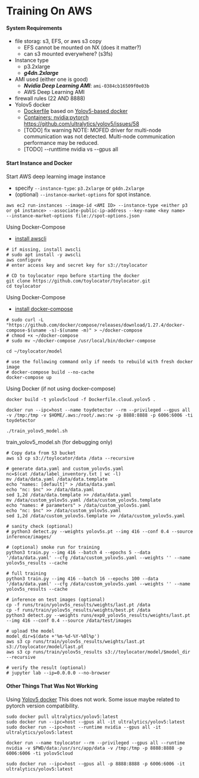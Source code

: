 
# Training On AWS

#### System Requirements 
- file storag: s3, EFS, or aws s3 copy  
	- EFS cannot be mounted on NX (does it matter?)
	- can s3 mounted everywhere? (s3fs)
- Instance type
	- p3.2xlarge
	- ***g4dn.2xlarge***
- AMI used (either one is good)
	- ***Nvidia Deep Learning AMI***:  `ami-0384cb16509f0e03b`
	- AWS Deep Learning AMI
- firewall rules (22 AND 8888)
- Yolov5 docker 
	- [Dockerfile](Dockerfile.cloud.yolov5) based on [Yolov5-based docker](https://github.com/ultralytics/yolov5/blob/master/Dockerfile)
	- [Containers: nvidia:pytorch](https://ngc.nvidia.com/catalog/containers/nvidia:pytorch/layers)
https://github.com/ultralytics/yolov5/issues/58
	- [TODO] fix warning 
NOTE: MOFED driver for multi-node communication was not detected.
      Multi-node communication performance may be reduced.
	- [TODO] --runttime nvidia vs --gpus all


#### Start Instance and Docker

Start AWS deep learning image instance 
- specify `--instance-type`: `p3.2xlarge` or `g4dn.2xlarge` 
- (optional) `--instance-market-options` for spot instance. 
```
aws ec2 run-instances --image-id <AMI ID> --instance-type <either p3 or g4 instance> --associate-public-ip-address --key-name <key name> 
--instance-market-options file://spot-options.json 

```

Using Docker-Compose  
- [install awscli](https://docs.aws.amazon.com/cli/latest/userguide/install-cliv2-linux.html#cliv2-linux-install)
```
# if missing, install awscli 
# sudo apt install -y awscli 
aws configure
# enter access key and secret key for s3://toylocator 

# CD to toylocator repo before starting the docker
git clone https://github.com/toylocator/toylocator.git
cd toylocator 
```

Using Docker-Compose
- [install docker-compose](https://docs.docker.com/compose/install/) 
```
# sudo curl -L "https://github.com/docker/compose/releases/download/1.27.4/docker-compose-$(uname -s)-$(uname -m)" > ~/docker-compose
# chmod +x ~/docker-compose 
# sudo mv ~/docker-compose /usr/local/bin/docker-compose

cd ~/toylocator/model

# use the following command only if needs to rebuild with fresh docker image 
# docker-compose build --no-cache
docker-compose up
```

Using Docker (if not using docker-compose)
```
docker build -t yolov5cloud -f Dockerfile.cloud.yolov5 .

docker run --ipc=host --name toydetector --rm --privileged --gpus all -v /tmp:/tmp -v $HOME/.aws:/root/.aws:rw -p 8888:8888 -p 6006:6006 -ti toydetector

./train_yolov5_model.sh
```

train_yolov5_model.sh (for debugging only)
```
# Copy data from S3 bucket
aws s3 cp s3://toylocator/data /data --recursive

# generate data.yaml and custom_yolov5s.yaml 
nc=$(cat /data/label_inventory.txt | wc -l)
mv /data/data.yaml /data/data.template
echo "names: [default]" > /data/data.yaml
echo "nc: $nc" >> /data/data.yaml
sed 1,2d /data/data.template >> /data/data.yaml
mv /data/custom_yolov5s.yaml /data/custom_yolov5s.template
echo "names: # parameters" > /data/custom_yolov5s.yaml
echo "nc: $nc" >> /data/custom_yolov5s.yaml
sed 1,2d /data/custom_yolov5s.template >> /data/custom_yolov5s.yaml

# sanity check (optional)
# python3 detect.py --weights yolov5s.pt --img 416 --conf 0.4 --source inference/images/

# (optional) smoke run for training 
python3 train.py --img 416 --batch 4 --epochs 5 --data '/data/data.yaml' --cfg /data/custom_yolov5s.yaml --weights '' --name yolov5s_results --cache

# full training  
python3 train.py --img 416 --batch 16 --epochs 100 --data '/data/data.yaml' --cfg /data/custom_yolov5s.yaml --weights '' --name yolov5s_results --cache

# inference on test images (optional)
cp -f runs/train/yolov5s_results/weights/last.pt /data
cp -f runs/train/yolov5s_results/weights/best.pt /data
python3 detect.py --weights runs/exp0_yolov5s_results/weights/last.pt --img 416 --conf 0.4 --source /data/test/images

# upload the model
model_dir=$(date +'%m-%d-%Y-%0l%p')
aws s3 cp runs/train/yolov5s_results/weights/last.pt s3://toylocator/model/last.pt
aws s3 cp runs/train/yolov5s_results s3://toylocator/model/$model_dir --recursive

# verify the result (optional)
# jupyter lab --ip=0.0.0.0 --no-browser
```

#### Other Things That Was Not Working
Using [Yolov5 docker](https://github.com/ultralytics/yolov5/wiki/Docker-Quickstart)  This does not work. Some issue maybe related to pytorch version compatibility. 
```
sudo docker pull ultralytics/yolov5:latest
sudo docker run --ipc=host --gpus all -it ultralytics/yolov5:latest
sudo docker run --ipc=host --runtime nvidia --gpus all -it ultralytics/yolov5:latest

docker run --name toylocator --rm --privileged --gpus all --runtime nvidia -v $PWD/data:/usr/src/app/data -v /tmp:/tmp -p 8888:8888 -p 6006:6006 -ti yolov5cloud

sudo docker run --ipc=host --gpus all -p 8888:8888 -p 6006:6006 -it ultralytics/yolov5:latest

```


